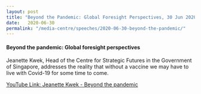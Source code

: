```yaml
---
layout: post
title: "Beyond the Pandemic: Global Foresight Perspectives, 30 Jun 2020, European Parliamentary Research Service"
date:   2020-06-30
permalink: "/media-centre/speeches/2020-06-30-beyond-the-pandemic/"
---
```


#### Beyond the pandemic: Global foresight perspectives

Jeanette Kwek, Head of the Centre for Strategic Futures in the Government of Singapore, addresses the reality that without a vaccine we may have to live with Covid-19 for some time to come.

[YouTube Link: Jeanette Kwek - Beyond the pandemic](https://www.youtube.com/watch?v=hXel-FgwS7A&t=8s)
